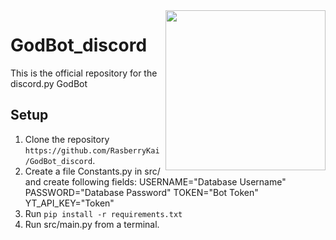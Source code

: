 <img align="right" src="https://overview-ow.com/rasberryKai/Icons/gott.png" height="256" width="256">

# GodBot_discord
This is the official repository for the discord.py GodBot

## Setup
1. Clone the repository `https://github.com/RasberryKai/GodBot_discord`.
2. Create a file Constants.py in src/ and create following fields:
   USERNAME="Database Username"
   PASSWORD="Database Password"
   TOKEN="Bot Token"
   YT_API_KEY="Token"
3. Run `pip install -r requirements.txt`
4. Run src/main.py from a terminal.

